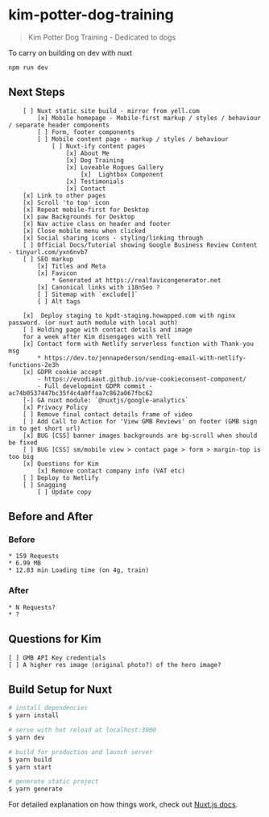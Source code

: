 # kim-potter-dog-training

> Kim Potter Dog Training - Dedicated to dogs

To carry on building on dev with nuxt

    npm run dev

## Next Steps
```
    [ ] Nuxt static site build - mirror from yell.com
        [x] Mobile homepage - Mobile-first markup / styles / behaviour / separate header components
        [ ] Form, footer components
        [ ] Mobile content page - markup / styles / behaviour
            [ ] Nuxt-ify content pages
                [x] About Me
                [x] Dog Training
                [x] Loveable Rogues Gallery
                    [x]  Lightbox Component
                [x] Testimonials
                [x] Contact
    [x] Link to other pages
    [x] Scroll 'to top' icon
    [x] Repeat mobile-first for Desktop
    [x] paw Backgrounds for Desktop
    [x] Nav active class on header and footer
    [x] Close mobile menu when clicked
    [x] Social sharing icons - styling/linking through
    [ ] Official Docs/Tutorial showing Google Business Review Content - tinyurl.com/yxn6nvb7
    [ ] SEO markup
        [x] Titles and Meta 
        [x] Favicon
            * Generated at https://realfavicongenerator.net
        [x] Canonical links with i18nSeo ?
        [ ] Sitemap with `exclude[]`
        [ ] Alt tags

    [x]  Deploy staging to kpdt-staging.howapped.com with nginx password. (or nuxt auth module with local auth)
    [ ] Holding page with contact details and image
    for a week after Kim disengages with Yell
    [x] Contact form with Netlify serverless function with Thank-you msg
        * https://dev.to/jennapederson/sending-email-with-netlify-functions-2e3h
    [x] GDPR cookie accept
        - https://evodiaaut.github.io/vue-cookieconsent-component/
        - Full developmint GDPR commit - ac74b0537447bc35f4c4a0ffaa7c862a067fbc62
    [-] GA nuxt module: `@nuxtjs/google-analytics`
    [x] Privacy Policy
    [ ] Remove final contact details frame of video
    [ ] Add Call to Action for 'View GMB Reviews' on footer (GMB sign in to get short url)
    [x] BUG [CSS] banner images backgrounds are bg-scroll when should be fixed
    [ ] BUG [CSS] sm/mobile view > contact page > form > margin-top is too big
    [x] Questions for Kim
        [x] Remove contact company info (VAT etc)
    [ ] Deploy to Netlify
    [ ] Snagging
        [ ] Update copy
```
## Before and After

### Before
    * 159 Requests
    * 6.99 MB
    * 12.83 min Loading time (on 4g, train)

### After
    * N Requests?
    * ?

## Questions for Kim
```
[ ] GMB API Key credentials
[ ] A higher res image (original photo?) of the hero image?
```

## Build Setup for Nuxt

``` bash
# install dependencies
$ yarn install

# serve with hot reload at localhost:3000
$ yarn dev

# build for production and launch server
$ yarn build
$ yarn start

# generate static project
$ yarn generate
```

For detailed explanation on how things work, check out [Nuxt.js docs](https://nuxtjs.org).
